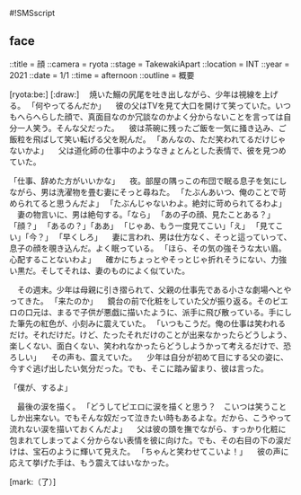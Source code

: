 #!SMSscript

## face

::title = 顔
::camera = ryota
::stage = TakewakiApart
::location = INT
::year = 2021
::date = 1/1
::time = afternoon
::outline = 概要

[ryota:be:]
[:draw:]
　焼いた鰯の尻尾を吐き出しながら、少年は視線を上げる。
「何やってるんだか」
　彼の父はTVを見て大口を開けて笑っていた。いつもへらへらした顔で、真面目なのか冗談なのかよく分からないことを言っては自分一人笑う。そんな父だった。
　彼は茶碗に残ったご飯を一気に掻き込み、ご飯粒を飛ばして笑い転げる父を睨んだ。
「あんなの、ただ笑われてるだけじゃないかよ」
　父は道化師の仕事中のようなきょとんとした表情で、彼を見つめていた。

「仕事、辞めた方がいいかな」
　夜。部屋の隅っこの布団で眠る息子を気にしながら、男は洗濯物を畳む妻にそっと尋ねた。
「たぶんあいつ、俺のことで苛められてると思うんだよ」
「たぶんじゃないわよ。絶対に苛められてるわよ」
　妻の物言いに、男は絶句する。「なら」
「あの子の顔、見たことある？」
「顔？」
「あるの？」「ああ」
「じゃあ、もう一度見てこい」「え」
「見てこい」「今？」
「早くしろ」
　妻に言われ、男は仕方なく、そっと這っていって、息子の顔を覗き込んだ。よく眠っている。
「ほら、その気の強そうな太い眉。心配することないわよ」
　確かにちょっとやそっとじゃ折れそうにない、力強い黒だ。そしてそれは、妻のものによく似ていた。

　その週末。少年は母親に引き摺られて、父親の仕事先である小さな劇場へとやってきた。
「来たのか」
　鏡台の前で化粧をしていた父が振り返る。そのピエロの口元は、まるで子供が悪戯に描いたように、派手に飛び散っている。手にした筆先の紅色が、小刻みに震えていた。
「いつもこうだ。俺の仕事は笑われるだけ。それだけだ。けど、たったそれだけのことが出来なかったらどうしよう、楽しくない、面白くない、笑われなかったらどうしようかって考えるだけで、恐ろしい」
　その声も、震えていた。
　少年は自分が初めて目にする父の姿に、今すぐ逃げ出したい気分だった。でも、そこに踏み留まり、彼は言った。

「僕が、するよ」

　最後の涙を描く。
「どうしてピエロに涙を描くと思う？　こいつは笑うことしか出来ない。でもそんな奴だって泣きたい時もあるよな。だから、こうやって流れない涙を描いておくんだよ」
　父は彼の頭を撫でながら、すっかり化粧に包まれてしまってよく分からない表情を彼に向けた。でも、その右目の下の涙だけは、宝石のように輝いて見えた。
「ちゃんと笑わせてこいよ！」
　彼の声に応えて挙げた手は、もう震えてはいなかった。

[mark:（了）]
